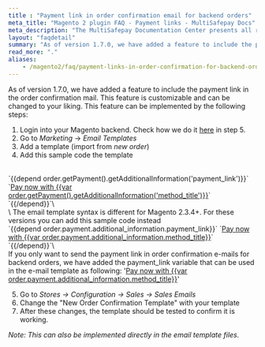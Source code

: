 ```yaml
---
title : "Payment link in order confirmation email for backend orders"
meta_title: "Magento 2 plugin FAQ - Payment links - MultiSafepay Docs"
meta_description: "The MultiSafepay Documentation Center presents all relevant information about our Plugins and API. You can also find support pages for payment methods, tools and general questions as well as the contact details of our Support and Integration Teams."
layout: "faqdetail"
summary: "As of version 1.7.0, we have added a feature to include the payment link in the order confirmation mail. This feature is customizable and can be changed to your liking."
read_more: "."
aliases:
    - /magento2/faq/payment-links-in-order-confirmation-for-backend-orders
---
```


As of version 1.7.0, we have added a feature to include the payment link in the order confirmation mail. This feature is customizable and can be changed to your liking. This feature can be implemented by the following steps:

1. Login into your Magento backend. Check how we do it [here](/integrations/plugins/magento2/old/) in step 5. 
2. Go to _Marketing_ -> _Email Templates_
3. Add a template (import from _new order_)
4. Add this sample code the template
</br>
`{{depend order.getPayment().getAdditionalInformation('payment_link')}}`
`<a href="{{var order.getPayment().getAdditionalInformation('payment_link')}}">Pay now with {{var order.getPayment().getAdditionalInformation('method_title')}}</a>`
`{{/depend}}`\
</br>\
The email template syntax is different for Magento 2.3.4+. For these versions you can add this sample code instead
</br>
`{{depend order.payment.additional_information.payment_link}}`
`<a href="{{var order.payment.additional_information.payment_link}}">Pay now with {{var order.payment.additional_information.method_title}}</a>`
`{{/depend}}`\
</br>
If you only want to send the payment link in order confirmation e-mails for backend orders, we have added the payment_link variable that can be used in the e-mail template as following:
'<a href="{{var payment_link}}">Pay now with {{var order.payment.additional_information.method_title}}</a>'

5. Go to _Stores -> Configuration → Sales → Sales Emails_
6. Change the "New Order Confirmation Template" with your template
7. After these changes, the template should be tested to confirm it is working.

_Note: This can also be implemented directly in the email template files._

